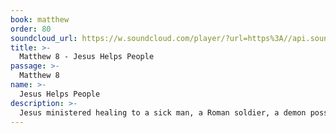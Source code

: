 ```yaml
---
book: matthew
order: 80
soundcloud_url: https://w.soundcloud.com/player/?url=https%3A//api.soundcloud.com/tracks/
title: >-
  Matthew 8 - Jesus Helps People
passage: >-
  Matthew 8
name: >-
  Jesus Helps People
description: >-
  Jesus ministered healing to a sick man, a Roman soldier, a demon possessed man and to many citizens of Capernaum. A furious storm on the Lake of Galilee was calmed by Jesus.
---
```


